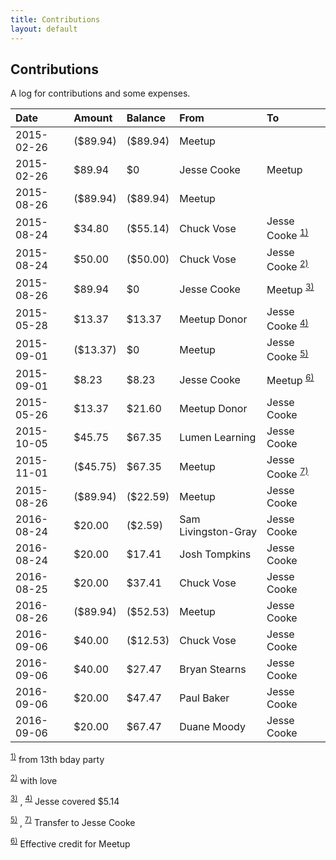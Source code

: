 ```yaml
---
title: Contributions
layout: default
---
```


## Contributions

A log for contributions and some expenses.

|Date|Amount|Balance|From|To|
|:---|:-----|:------|:---|:--|
|2015-02-26|(\$89.94)|(\$89.94)|Meetup||
|2015-02-26|\$89.94|\$0|Jesse Cooke|Meetup|
|2015-08-26|(\$89.94)|(\$89.94)|Meetup||
|2015-08-24|\$34.80|(\$55.14)|Chuck Vose|Jesse Cooke <sup>[1)](#fn__1)</sup>|
|2015-08-24|\$50.00|(\$50.00)|Chuck Vose|Jesse Cooke <sup>[2)](#fn__2)</sup>|
|2015-08-26|\$89.94|\$0|Jesse Cooke|Meetup <sup>[3)](#fn__3)</sup>|
|2015-05-28|\$13.37|\$13.37|Meetup Donor|Jesse Cooke <sup>[4)](#fn__4)</sup>|
|2015-09-01|(\$13.37)|\$0|Meetup|Jesse Cooke <sup>[5)](#fn__5)</sup>|
|2015-09-01|\$8.23|\$8.23|Jesse Cooke|Meetup <sup>[6)](#fn__6)</sup>|
|2015-05-26|\$13.37|\$21.60|Meetup Donor|Jesse Cooke|
|2015-10-05|\$45.75|\$67.35|Lumen Learning|Jesse Cooke|
|2015-11-01|(\$45.75)|\$67.35|Meetup|Jesse Cooke <sup>[7)](#fn__7)</sup>|
|2015-08-26|(\$89.94)|(\$22.59)|Meetup|Jesse Cooke|
|2016-08-24|\$20.00|(\$2.59)|Sam Livingston-Gray|Jesse Cooke|
|2016-08-24|\$20.00|\$17.41|Josh Tompkins|Jesse Cooke|
|2016-08-25|\$20.00|\$37.41|Chuck Vose|Jesse Cooke|
|2016-08-26|(\$89.94)|(\$52.53)|Meetup|Jesse Cooke|
|2016-09-06|\$40.00|\($12.53)|Chuck Vose|Jesse Cooke|
|2016-09-06|\$40.00|\$27.47|Bryan Stearns|Jesse Cooke|
|2016-09-06|\$20.00|\$47.47|Paul Baker|Jesse Cooke|
|2016-09-06|\$20.00|\$67.47|Duane Moody|Jesse Cooke|

<sup>[1)](#fnt__1)</sup> from 13th bday party

<sup>[2)](#fnt__2)</sup> with love

<sup>[3)](#fnt__3)</sup> , <sup>[4)](#fnt__4)</sup> Jesse covered \$5.14

<sup>[5)](#fnt__5)</sup> , <sup>[7)](#fnt__7)</sup> Transfer to Jesse Cooke

<sup>[6)](#fnt__6)</sup> Effective credit for Meetup

